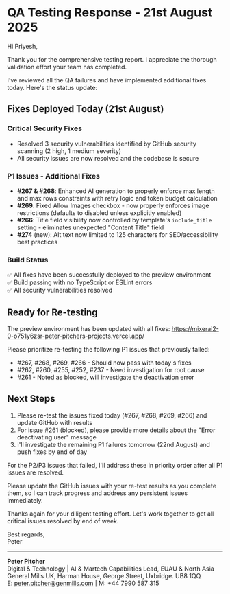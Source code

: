 # QA Testing Response - 21st August 2025

Hi Priyesh,

Thank you for the comprehensive testing report. I appreciate the thorough validation effort your team has completed.

I've reviewed all the QA failures and have implemented additional fixes today. Here's the status update:

## Fixes Deployed Today (21st August)

### Critical Security Fixes
- Resolved 3 security vulnerabilities identified by GitHub security scanning (2 high, 1 medium severity)
- All security issues are now resolved and the codebase is secure

### P1 Issues - Additional Fixes
- **#267 & #268**: Enhanced AI generation to properly enforce max length and max rows constraints with retry logic and token budget calculation
- **#269**: Fixed Allow Images checkbox - now properly enforces image restrictions (defaults to disabled unless explicitly enabled)
- **#266**: Title field visibility now controlled by template's `include_title` setting - eliminates unexpected "Content Title" field
- **#274** (new): Alt text now limited to 125 characters for SEO/accessibility best practices

### Build Status
✅ All fixes have been successfully deployed to the preview environment  
✅ Build passing with no TypeScript or ESLint errors  
✅ All security vulnerabilities resolved

## Ready for Re-testing

The preview environment has been updated with all fixes: https://mixerai2-0-o751y6zsr-peter-pitchers-projects.vercel.app/

Please prioritize re-testing the following P1 issues that previously failed:
- #267, #268, #269, #266 - Should now pass with today's fixes
- #262, #260, #255, #252, #237 - Need investigation for root cause
- #261 - Noted as blocked, will investigate the deactivation error

## Next Steps

1. Please re-test the issues fixed today (#267, #268, #269, #266) and update GitHub with results
2. For issue #261 (blocked), please provide more details about the "Error deactivating user" message
3. I'll investigate the remaining P1 failures tomorrow (22nd August) and push fixes by end of day

For the P2/P3 issues that failed, I'll address these in priority order after all P1 issues are resolved.

Please update the GitHub issues with your re-test results as you complete them, so I can track progress and address any persistent issues immediately.

Thanks again for your diligent testing effort. Let's work together to get all critical issues resolved by end of week.

Best regards,  
Peter

---

**Peter Pitcher**  
Digital & Technology | AI & Martech Capabilities Lead, EUAU & North Asia  
General Mills UK, Harman House, George Street, Uxbridge. UB8 1QQ  
E: peter.pitcher@genmills.com | M: +44 7990 587 315